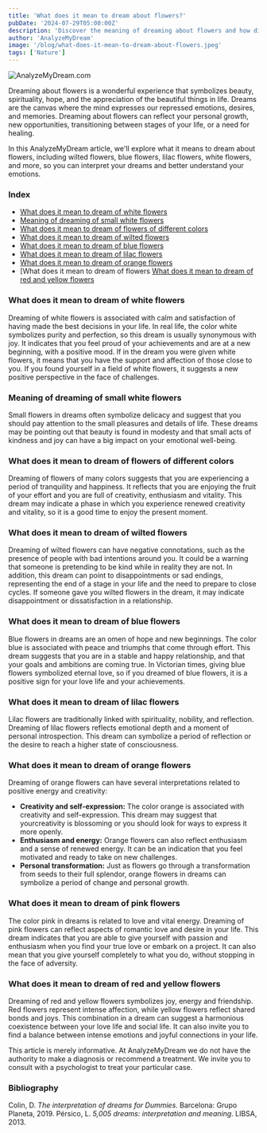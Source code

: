 ```yaml
---
title: 'What does it mean to dream about flowers?'
pubDate: '2024-07-29T05:00:00Z'
description: 'Discover the meaning of dreaming about flowers and how different types of flowers can reflect important aspects of your life and emotions.'
author: 'AnalyzeMyDream'
image: '/blog/what-does-it-mean-to-dream-about-flowers.jpeg'
tags: ['Nature']
---
```


![AnalyzeMyDream.com](/blog/what-does-it-mean-to-dream-about-flowers.jpeg)

Dreaming about flowers is a wonderful experience that symbolizes beauty, spirituality, hope, and the appreciation of the beautiful things in life. Dreams are the canvas where the mind expresses our repressed emotions, desires, and memories. Dreaming about flowers can reflect your personal growth, new opportunities, transitioning between stages of your life, or a need for healing.

In this AnalyzeMyDream article, we'll explore what it means to dream about flowers, including wilted flowers, blue flowers, lilac flowers, white flowers, and more, so you can interpret your dreams and better understand your emotions.

### Index

- [What does it mean to dream of white flowers](#what-does-it-mean-to-dream-of-white-flowers)
- [Meaning of dreaming of small white flowers](#meaning-of-dreaming-of-small-white-flowers)
- [What does it mean to dream of flowers of different colors](#what-does-it-mean-to-dream-of-flowers-of-different-colors)
- [What does it mean to dream of wilted flowers](#what-does-it-mean-to-dream-of-wilted-flowers)
- [What does it mean to dream of blue flowers](#what-does-it-mean-to-dream-of-blue-flowers)
- [What does it mean to dream of lilac flowers](#what-does-it-mean-to-dream-of-lilac-flowers)
- [What does it mean to dream of orange flowers](#what-does-it-mean-to-dream-of-orange-flowers)
- [What does it mean to dream of flowers [What does it mean to dream of red and yellow flowers](#what-does-it-mean-to-dream-of-red-and-yellow-flowers)

### What does it mean to dream of white flowers

Dreaming of white flowers is associated with calm and satisfaction of having made the best decisions in your life. In real life, the color white symbolizes purity and perfection, so this dream is usually synonymous with joy. It indicates that you feel proud of your achievements and are at a new beginning, with a positive mood. If in the dream you were given white flowers, it means that you have the support and affection of those close to you. If you found yourself in a field of white flowers, it suggests a new positive perspective in the face of challenges.

### Meaning of dreaming of small white flowers

Small flowers in dreams often symbolize delicacy and suggest that you should pay attention to the small pleasures and details of life. These dreams may be pointing out that beauty is found in modesty and that small acts of kindness and joy can have a big impact on your emotional well-being.

### What does it mean to dream of flowers of different colors

Dreaming of flowers of many colors suggests that you are experiencing a period of tranquility and happiness. It reflects that you are enjoying the fruit of your effort and you are full of creativity, enthusiasm and vitality. This dream may indicate a phase in which you experience renewed creativity and vitality, so it is a good time to enjoy the present moment.

### What does it mean to dream of wilted flowers

Dreaming of wilted flowers can have negative connotations, such as the presence of people with bad intentions around you. It could be a warning that someone is pretending to be kind while in reality they are not. In addition, this dream can point to disappointments or sad endings, representing the end of a stage in your life and the need to prepare to close cycles. If someone gave you wilted flowers in the dream, it may indicate disappointment or dissatisfaction in a relationship.

### What does it mean to dream of blue flowers

Blue flowers in dreams are an omen of hope and new beginnings. The color blue is associated with peace and triumphs that come through effort. This dream suggests that you are in a stable and happy relationship, and that your goals and ambitions are coming true. In Victorian times, giving blue flowers symbolized eternal love, so if you dreamed of blue flowers, it is a positive sign for your love life and your achievements.

### What does it mean to dream of lilac flowers

Lilac flowers are traditionally linked with spirituality, nobility, and reflection. Dreaming of lilac flowers reflects emotional depth and a moment of personal introspection. This dream can symbolize a period of reflection or the desire to reach a higher state of consciousness.

### What does it mean to dream of orange flowers

Dreaming of orange flowers can have several interpretations related to positive energy and creativity:

- **Creativity and self-expression:** The color orange is associated with creativity and self-expression. This dream may suggest that yourcreativity is blossoming or you should look for ways to express it more openly.
- **Enthusiasm and energy:** Orange flowers can also reflect enthusiasm and a sense of renewed energy. It can be an indication that you feel motivated and ready to take on new challenges.
- **Personal transformation:** Just as flowers go through a transformation from seeds to their full splendor, orange flowers in dreams can symbolize a period of change and personal growth.

### What does it mean to dream of pink flowers

The color pink in dreams is related to love and vital energy. Dreaming of pink flowers can reflect aspects of romantic love and desire in your life. This dream indicates that you are able to give yourself with passion and enthusiasm when you find your true love or embark on a project. It can also mean that you give yourself completely to what you do, without stopping in the face of adversity.

### What does it mean to dream of red and yellow flowers

Dreaming of red and yellow flowers symbolizes joy, energy and friendship. Red flowers represent intense affection, while yellow flowers reflect shared bonds and joys. This combination in a dream can suggest a harmonious coexistence between your love life and social life. It can also invite you to find a balance between intense emotions and joyful connections in your life.

This article is merely informative. At AnalyzeMyDream we do not have the authority to make a diagnosis or recommend a treatment. We invite you to consult with a psychologist to treat your particular case.

### Bibliography

Colin, D. *The interpretation of dreams for Dummies*. Barcelona: Grupo Planeta, 2019. 
Pérsico, L. *5,005 dreams: interpretation and meaning*. LIBSA, 2013.